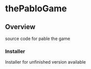 # thePabloGame

## Overview
source code for pable the game

### Installer

Installer for unfinished version available